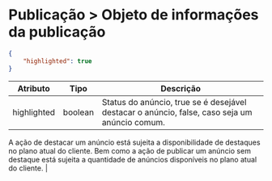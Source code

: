 # Publicação > Objeto de informações da publicação

```json
{
    "highlighted": true
}
```

| Atributo | Tipo | Descrição |
| --- | --- | --- |
| highlighted | boolean | Status do anúncio, true se é desejável destacar o anúncio, false, caso seja um anúncio comum.
A ação de destacar um anúncio está sujeita a disponibilidade de destaques no plano atual do cliente.
Bem como a ação de publicar um anúncio sem destaque está sujeita a quantidade de anúncios disponíveis no plano atual do cliente. |